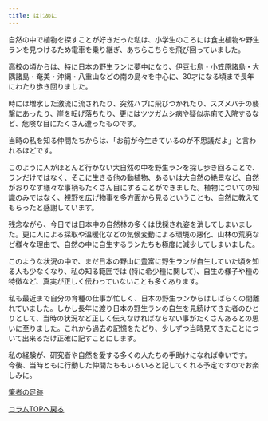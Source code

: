 ```yaml
---
title: はじめに
---
```

自然の中で植物を探すことが好きだった私は、小学生のころには食虫植物や野生ランを見つけるため電車を乗り継ぎ、あちらこちらを飛び回っていました。

高校の頃からは、特に日本の野生ランに夢中になり、伊豆七島・小笠原諸島・大隅諸島・奄美・沖縄・八重山などの南の島々を中心に、30才になる頃まで長年にわたり歩き回りました。

時には増水した激流に流されたり、突然ハブに飛びつかれたり、スズメバチの襲撃にあったり、崖を転げ落ちたり、更にはツツガムシ病や疑似赤痢で入院するなど、危険な目にたくさん遭ったものです。

当時の私を知る仲間たちからは、「お前が今生きているのが不思議だよ」と言われるほどです。

このように人がほとんど行かない大自然の中を野生ランを探し歩き回ることで、ランだけではなく、そこに生きる他の動植物、あるいは大自然の絶景など、自然がおりなす様々な事柄もたくさん目にすることができました。植物についての知識のみではなく、視野を広げ物事を多方面から見るということも、自然に教えてもらったと感謝しています。

残念ながら、今日では日本中の自然林の多くは伐採され姿を消してしまいました。更に人による採取や温暖化などの気候変動による環境の悪化、山林の荒廃など様々な理由で、自然の中に自生するランたちも極度に減少してしまいました。

このような状況の中で、まだ日本の野山に豊富に野生ランが自生していた頃を知る人も少なくなり、私の知る範囲では (特に希少種に関して)、自生の様子や種の特徴など、真実が正しく伝わっていないことも多くあります。

私も最近まで自分の育種の仕事が忙しく、日本の野生ランからはしばらくの間離れていました。しかし長年に渡り日本の野生ランの自生を見続けてきた者のひとりとして、当時の状況など正しく伝えなければならない事がたくさんあるとの思いに至りました。これから過去の記憶をたどり、少しずつ当時見てきたことについて出来るだけ正確に記すことにします。

私の経験が、研究者や自然を愛する多くの人たちの手助けになれば幸いです。<br />
今後、当時ともに行動した仲間たちもいろいろと記してくれる予定ですのでお楽しみに。

[筆者の足跡](about_us/history_of_author)

[コラムTOPへ戻る](news/list?tag=Column)
